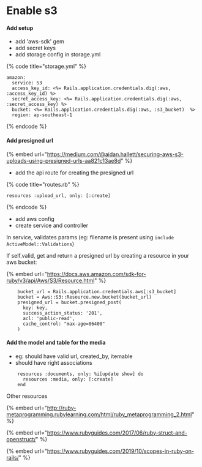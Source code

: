 # Enable s3

#### Add setup

* add 'aws-sdk' gem
* add secret keys
* add storage config in storage.yml

{% code title="storage.yml" %}
```
amazon:
  service: S3
  access_key_id: <%= Rails.application.credentials.dig(:aws, :access_key_id) %>
  secret_access_key: <%= Rails.application.credentials.dig(:aws, :secret_access_key) %>
  bucket: <%= Rails.application.credentials.dig(:aws, :s3_bucket)  %>
  region: ap-southeast-1

```
{% endcode %}



#### Add presigned url

{% embed url="https://medium.com/@aidan.hallett/securing-aws-s3-uploads-using-presigned-urls-aa821c13ae8d" %}

* add the api route for creating the presigned url

{% code title="routes.rb" %}
```
resources :upload_url, only: [:create]
```
{% endcode %}

* add aws config
* create service and controller

In service, validates params (eg: filename is present using `include ActiveModel::Validations`)

If self.valid, get and return a presigned url by creating a resource in your aws bucket:

{% embed url="https://docs.aws.amazon.com/sdk-for-ruby/v3/api/Aws/S3/Resource.html" %}



```
    bucket_url = Rails.application.credentials.aws[:s3_bucket]
    bucket = Aws::S3::Resource.new.bucket(bucket_url)
    presigned_url = bucket.presigned_post(
      key: key,
      success_action_status: '201',
      acl: 'public-read',
      cache_control: "max-age=86400"
    )
```

#### Add the model and table for the media

* eg: should have valid url, created\_by, itemable
* should have right associations

```
    resources :documents, only: %i[update show] do
      resources :media, only: [:create]
    end
```

Other resources

{% embed url="http://ruby-metaprogramming.rubylearning.com/html/ruby_metaprogramming_2.html" %}

{% embed url="https://www.rubyguides.com/2017/06/ruby-struct-and-openstruct/" %}

{% embed url="https://www.rubyguides.com/2019/10/scopes-in-ruby-on-rails/" %}

